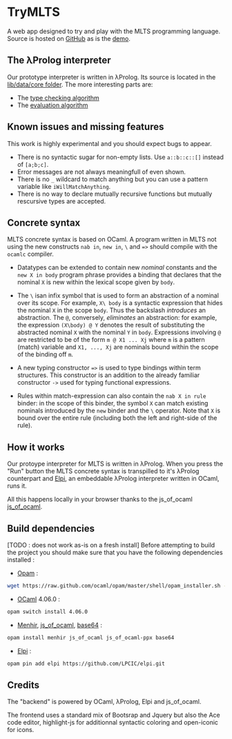 # TryMLTS
A web app designed to try and play with the MLTS programming language.
Source is hosted on [GitHub](https://github.com/trymlts/trymlts.github.io/) as is the [demo](https://trymlts.github.io).


## The λProlog interpreter
Our prototype interpreter is written in λProlog. Its source is located in the [lib/data/core folder](https://github.com/trymlts/trymlts.github.io/tree/master/lib/data/core). The more interesting parts are:

- The [type checking algorithm](https://github.com/trymlts/trymlts.github.io/blob/master/lib/data/core/typing.mod) 
- The [evaluation algorithm](https://github.com/trymlts/trymlts.github.io/blob/master/lib/data/core/eval.mod)

## Known issues and missing features
This work is highly experimental and you should expect bugs to appear.

- There is no syntactic sugar for non-empty lists. Use `a::b::c::[]` instead of `[a;b;c]`.
- Error messages are not always meaningfull of even shown.
- There is no `_` wildcard to match anything but you can use a pattern variable like `iWillMatchAnything`.
- There is no way to declare mutually recursive functions but mutually rescursive types are accepted.


## Concrete syntax
MLTS concrete syntax is based on OCaml. A program written in MLTS not using the new constructs `nab in`, `new in`, `\` and `=>` should compile with the `ocamlc` compiler.

- Datatypes can be extended to contain new *nominal*
  constants and the `new X in body` program phrase provides a
  binding that declares that the nominal `X` is new within the
  lexical scope given by `body`.

- The `\` isan infix symbol that is used to form an abstraction of a nominal
  over its scope.  For example, `X\ body` is a syntactic
  expression that hides the nominal `X` in the scope `body`.
  Thus the backslash *introduces* an abstraction.  The `@`,
  conversely, *eliminates* an abstraction: for example, the
  expression `(X\body) @ Y` denotes the result of substituting
  the abstracted nominal `X` with the nominal `Y` in
  `body`.  Expressions involving `@` are restricted to be of
  the form `m @ X1 ... Xj` where `m` is a pattern (match)
  variable and `X1, ..., Xj` are nominals bound
  within the scope of the binding off `m`.

- A new typing constructor `=>` is used to type bindings
  within term structures.  This constructor is an addition to the
  already familiar constructor `->` used for typing functional
  expressions.

- Rules within match-expression can also contain the
  `nab X in rule` binder: in the scope of this binder, the
  symbol `X` can match existing nominals introduced by the
  `new` binder and the `\` operator.  Note that `X` is
    bound over the entire rule (including both the left and right-side
    of the rule).

## How it works
Our protoype interpreter for MLTS is written in λProlog. When you press the "Run" button the MLTS concrete syntax is transpilled to it's λProlog counterpart and [Elpi](https://github.com/LPCIC/elpi), an embeddable λProlog interpreter written in OCaml, runs it.

All this happens locally in your browser thanks to the js_of_ocaml [js_of_ocaml](https://github.com/ocsigen/js_of_ocaml).

## Build dependencies
[TODO : does not work as-is on a fresh install] Before attempting to build the project you should make sure that you have the following dependencies installed :

- [Opam](https://opam.ocaml.org/doc/Install.html) : 
```bash
wget https://raw.github.com/ocaml/opam/master/shell/opam_installer.sh -O - | sh -s /usr/local/bin
```
- [OCaml](https://caml.inria.fr/) 4.06.0 :
```bash
opam switch install 4.06.0
```
- [Menhir](http://gallium.inria.fr/~fpottier/menhir/), [js_of_ocaml](https://github.com/ocsigen/js_of_ocaml), [base64](https://github.com/mirage/ocaml-base64) :
```bash
opam install menhir js_of_ocaml js_of_ocaml-ppx base64
```
- [Elpi](https://github.com/LPCIC/elpi) :
```bash
opam pin add elpi https://github.com/LPCIC/elpi.git
```

## Credits
The "backend" is powered by OCaml, λProlog, Elpi and js_of_ocaml.

The frontend uses a standard mix of Bootsrap and Jquery but also the Ace code editor, highlight-js for additionnal syntactic coloring and open-iconic for icons.

